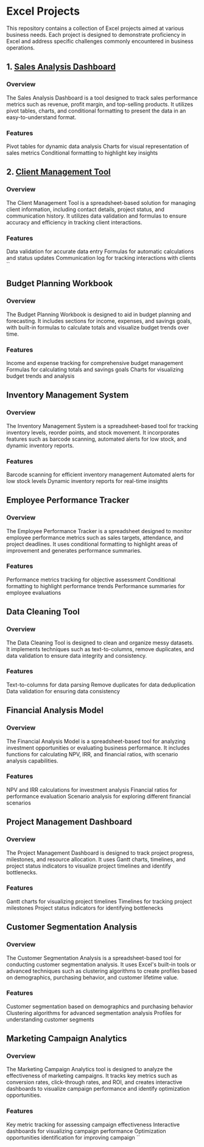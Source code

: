 # Excel Projects
This repository contains a collection of Excel projects aimed at various business needs. Each project is designed to demonstrate proficiency in Excel and address specific challenges commonly encountered in business operations.

## 1. [Sales Analysis Dashboard](https://github.com/Abdul-Wahab-Ansari/Excel-Projects/tree/main/Sales_Analysis)

### Overview
The Sales Analysis Dashboard is a tool designed to track sales performance metrics such as revenue, profit margin, and top-selling products. It utilizes pivot tables, charts, and conditional formatting to present the data in an easy-to-understand format.

### Features
Pivot tables for dynamic data analysis
Charts for visual representation of sales metrics
Conditional formatting to highlight key insights

## 2. [Client Management Tool](https://github.com/Abdul-Wahab-Ansari/Excel-Projects/tree/main/Client%20Management%20Tool)

### Overview
The Client Management Tool is a spreadsheet-based solution for managing client information, including contact details, project status, and communication history. It utilizes data validation and formulas to ensure accuracy and efficiency in tracking client interactions.

### Features
Data validation for accurate data entry
Formulas for automatic calculations and status updates
Communication log for tracking interactions with clients
``
## Budget Planning Workbook

### Overview
The Budget Planning Workbook is designed to aid in budget planning and forecasting. It includes sections for income, expenses, and savings goals, with built-in formulas to calculate totals and visualize budget trends over time.

### Features
Income and expense tracking for comprehensive budget management
Formulas for calculating totals and savings goals
Charts for visualizing budget trends and analysis

## Inventory Management System

### Overview
The Inventory Management System is a spreadsheet-based tool for tracking inventory levels, reorder points, and stock movement. It incorporates features such as barcode scanning, automated alerts for low stock, and dynamic inventory reports.

### Features
Barcode scanning for efficient inventory management
Automated alerts for low stock levels
Dynamic inventory reports for real-time insights

## Employee Performance Tracker

### Overview
The Employee Performance Tracker is a spreadsheet designed to monitor employee performance metrics such as sales targets, attendance, and project deadlines. It uses conditional formatting to highlight areas of improvement and generates performance summaries.

### Features
Performance metrics tracking for objective assessment
Conditional formatting to highlight performance trends
Performance summaries for employee evaluations

## Data Cleaning Tool

### Overview
The Data Cleaning Tool is designed to clean and organize messy datasets. It implements techniques such as text-to-columns, remove duplicates, and data validation to ensure data integrity and consistency.

### Features
Text-to-columns for data parsing
Remove duplicates for data deduplication
Data validation for ensuring data consistency

## Financial Analysis Model

### Overview
The Financial Analysis Model is a spreadsheet-based tool for analyzing investment opportunities or evaluating business performance. It includes functions for calculating NPV, IRR, and financial ratios, with scenario analysis capabilities.

### Features
NPV and IRR calculations for investment analysis
Financial ratios for performance evaluation
Scenario analysis for exploring different financial scenarios

## Project Management Dashboard

### Overview
The Project Management Dashboard is designed to track project progress, milestones, and resource allocation. It uses Gantt charts, timelines, and project status indicators to visualize project timelines and identify bottlenecks.

### Features
Gantt charts for visualizing project timelines
Timelines for tracking project milestones
Project status indicators for identifying bottlenecks

## Customer Segmentation Analysis

### Overview
The Customer Segmentation Analysis is a spreadsheet-based tool for conducting customer segmentation analysis. It uses Excel's built-in tools or advanced techniques such as clustering algorithms to create profiles based on demographics, purchasing behavior, and customer lifetime value.

### Features
Customer segmentation based on demographics and purchasing behavior
Clustering algorithms for advanced segmentation analysis
Profiles for understanding customer segments

## Marketing Campaign Analytics

### Overview
The Marketing Campaign Analytics tool is designed to analyze the effectiveness of marketing campaigns. It tracks key metrics such as conversion rates, click-through rates, and ROI, and creates interactive dashboards to visualize campaign performance and identify optimization opportunities.

### Features
Key metric tracking for assessing campaign effectiveness
Interactive dashboards for visualizing campaign performance
Optimization opportunities identification for improving campaign
``
